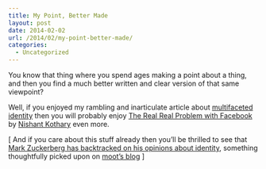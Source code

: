 ```yaml
---
title: My Point, Better Made
layout: post
date: 2014-02-02
url: /2014/02/my-point-better-made/
categories:
  - Uncategorized
---
```

You know that thing where you spend ages making a point about a thing, and then you find a much better written and clear version of that same viewpoint?

Well, if you enjoyed my rambling and inarticulate article about [multifaceted identity][1] then you will probably enjoy [The Real Real Problem with Facebook][2] by [Nishant Kothary][3] even more.

[ And if you care about this stuff already then you&rsquo;ll be thrilled to see that [Mark Zuckerberg has backtracked on his opinions about identity][4], something thoughtfully picked upon on [moot&rsquo;s blog][5] ]

 [1]: https://www.insom.me.uk/post/geocities-and-prismatic-identity.html
 [2]: http://alistapart.com/column/the-real-real-problem-with-facebook
 [3]: http://rainypixels.com/
 [4]: http://www.businessweek.com/articles/2014-01-30/facebook-turns-10-the-mark-zuckerberg-interview#p3
 [5]: http://chrishateswriting.com/post/75158854851/am-i-dreaming


